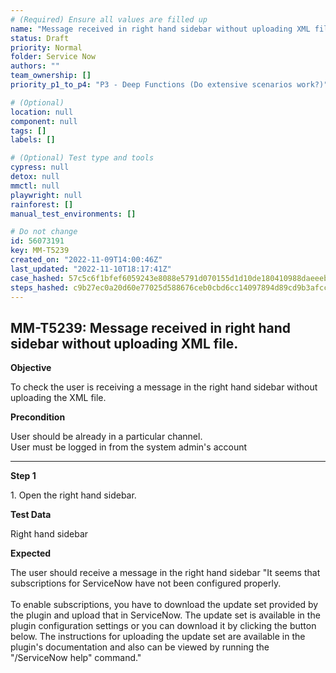```yaml
---
# (Required) Ensure all values are filled up
name: "Message received in right hand sidebar without uploading XML file."
status: Draft
priority: Normal
folder: Service Now
authors: ""
team_ownership: []
priority_p1_to_p4: "P3 - Deep Functions (Do extensive scenarios work?)"

# (Optional)
location: null
component: null
tags: []
labels: []

# (Optional) Test type and tools
cypress: null
detox: null
mmctl: null
playwright: null
rainforest: []
manual_test_environments: []

# Do not change
id: 56073191
key: MM-T5239
created_on: "2022-11-09T14:00:46Z"
last_updated: "2022-11-10T18:17:41Z"
case_hashed: 57c5c6f1bfef6059243e8088e5791d070155d1d10de180410988daeeebf45d8dd142918c89491170573eda8439439cb7
steps_hashed: c9b27ec0a20d60e77025d588676ceb0cbd6cc14097894d89cd9b3afcc776b6c93e5a294b3d28e2aefc1070ba4110f6a7
---
```


<!-- (Auto-generated) Based on frontmatter's "key" and "name" -->

## MM-T5239: Message received in right hand sidebar without uploading XML file.

**Objective**

To check the user is receiving a message in the right hand sidebar without uploading the XML file.

**Precondition**

User should be already in a particular channel.\
User must be logged in from the system admin's account

---

**Step 1**

1\. Open the right hand sidebar.

**Test Data**

Right hand sidebar

**Expected**

The user should receive a message in the right hand sidebar "It seems that subscriptions for ServiceNow have not been configured properly.\
\
To enable subscriptions, you have to download the update set provided by the plugin and upload that in ServiceNow. The update set is available in the plugin configuration settings or you can download it by clicking the button below. The instructions for uploading the update set are available in the plugin's documentation and also can be viewed by running the "/ServiceNow help" command."
